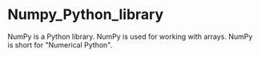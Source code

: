 # Numpy_Python_library
NumPy is a Python library.  NumPy is used for working with arrays.  NumPy is short for "Numerical Python".
